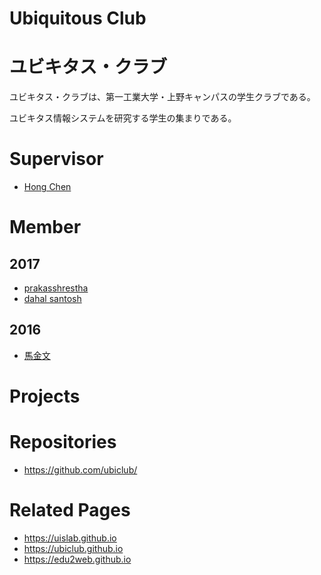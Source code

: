 # Ubiquitous Club
# ユビキタス・クラブ

ユビキタス・クラブは、第一工業大学・上野キャンパスの学生クラブである。

ユビキタス情報システムを研究する学生の集まりである。

# Supervisor
* [Hong Chen](https://github.com/chen420)

# Member
## 2017
* [prakasshrestha](https://github.com/prakasshrestha)
* [dahal santosh](https://github.com/dahalsantosh)

## 2016
* [馬金文](https://github.com/MaJinWen123)

# Projects

# Repositories
* https://github.com/ubiclub/

# Related Pages
* https://uislab.github.io
* https://ubiclub.github.io
* https://edu2web.github.io
